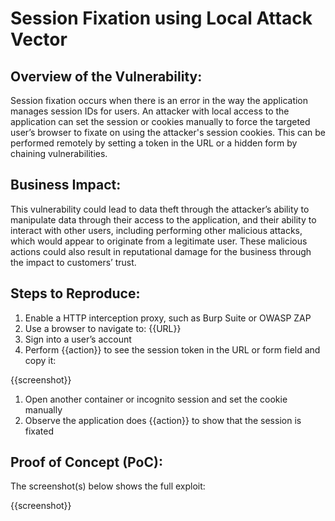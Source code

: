 # Session Fixation using Local Attack Vector

## Overview of the Vulnerability:

Session fixation occurs when there is an error in the way the application manages session IDs for users. An attacker with local access to the application can set the session or cookies manually to force the targeted user’s browser to fixate on using the attacker's session cookies. This can be performed remotely by setting a token in the URL or a hidden form by chaining vulnerabilities.

## Business Impact:

This vulnerability could lead to data theft through the attacker’s ability to manipulate data through their access to the application, and their ability to interact with other users, including performing other malicious attacks, which would appear to originate from a legitimate user. These malicious actions could also result in reputational damage for the business through the impact to customers’ trust.

## Steps to Reproduce:

1. Enable a HTTP interception proxy, such as Burp Suite or OWASP ZAP
1. Use a browser to navigate to: {{URL}}
1. Sign into a user’s account
1. Perform {{action}} to see the session token in the URL or form field and copy it:

{{screenshot}}

1. Open another container or incognito session and set the cookie manually
1. Observe the application does {{action}} to show that the session is fixated

## Proof of Concept (PoC):

The screenshot(s) below shows the full exploit:

{{screenshot}}
